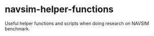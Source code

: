 # navsim-helper-functions
Useful helper functions and scripts when doing research on NAVSIM benchmark.
